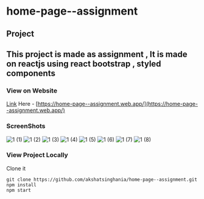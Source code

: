 # home-page--assignment

## Project

## This project is made as assignment , It is made on reactjs using react bootstrap , styled components

### View on Website
[Link](https://home-page--assignment.web.app/)
Here - [https://home-page--assignment.web.app/](https://home-page--assignment.web.app/)

### ScreenShots
![1 (1)](https://user-images.githubusercontent.com/62429864/109624751-957ee700-7b64-11eb-8a22-f22f59dd4be5.png)
![1 (2)](https://user-images.githubusercontent.com/62429864/109624762-9748aa80-7b64-11eb-99c3-c24727f030d0.png)
![1 (3)](https://user-images.githubusercontent.com/62429864/109624765-9879d780-7b64-11eb-9644-91e69d53103e.png)
![1 (4)](https://user-images.githubusercontent.com/62429864/109624768-9879d780-7b64-11eb-9a70-80b300f0be16.png)
![1 (5)](https://user-images.githubusercontent.com/62429864/109624769-99126e00-7b64-11eb-91c4-59710e724da6.png)
![1 (6)](https://user-images.githubusercontent.com/62429864/109624773-99ab0480-7b64-11eb-8a16-4988d554417c.png)
![1 (7)](https://user-images.githubusercontent.com/62429864/109624777-9a439b00-7b64-11eb-9f73-4fdfc478ffd5.png)
![1 (8)](https://user-images.githubusercontent.com/62429864/109624792-9ca5f500-7b64-11eb-90cc-7d0886af9e7f.png)

### View Project Locally 
Clone it
```
git clone https://github.com/akshatsinghania/home-page--assignment.git
npm install
npm start
```


